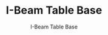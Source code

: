 ---
title_secondary: 
designer: Windfall
description: "The%20I-Beam%20table%20base%20is%20constructed-heavy%20duty%204%u201D%20raw%20mill%20scale%20steel%20I-beam.%20The%20base%20is%20available%20in%20three%20heights%20-%2027%u201D%2C%2032%u201D%2C%20or%2040%u201D.%20One%20set%20of%20legs%20is%20intended%A0for%20each%20end%20of%20the%20table.%20An%20additional%20set%20is%20required%20for%20tables%20over%2096%u201D%20long.%20For%20tables%20over%2048%u201D%20long%2C%20table%20base%20legs%20are%20connected%20to%20each%20other%20with%20a%20%A03%u201D%20C%20channel%A0crossbar.%20Off-set%20crossbar%20is%20available%20for%20ADA%20specified%20tables.%20Crossbar%20fasteners%20included.%20Securing%20tab%20for%20the%20foot-the%20table%20base%20is%20available%20upon%20request.%20The%20I-beam%20base%20is%A0available%20in%20natural%20steel%20with%20clear%20coat%2C%20Anthracite%20gray%20powder%20coat%2C%20black%20powder%20coat%20and%20Penetrol%20oil.%20Custom%20colors%20are%20available.%20%A0Our%20metalwork%20is%20made%20to%20order%20in%20Olympia%2C%20Washington.%A0Samples%20unavailable%20at%20this%20time.%0A%0A%A0Spec%20sheet"
image_primary: img/I-Beam_Table_Base_500x500_web.jpeg
image_secondary: img/Metal_with_Black_Powder_coat_88b485ee-3412-4134-be4a-a4acf7855f72_1024x1024.jpg
manufacturer: Windfall Lumber
href: https://windfall.design/collections/community-collection/products/community-ibeam-table-base
subtitle: I-Beam Table Base
title: I-Beam Table Base
image_thumb: img/I-Beam_Table_Base_500x500_web_large.jpeg
tags: 
  - windfall
  - metalwork
category: metalwork
slug: /manufacturers/windfall-lumber/metalwork/windfall-i-beam-table-base
---